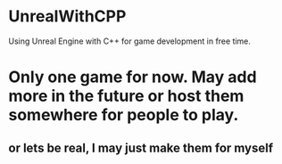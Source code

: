 # UnrealWithCPP
Using Unreal Engine with C++ for game development in free time.

# Only one game for now. May add more in the future or host them somewhere for people to play. 
## or lets be real, I may just make them for myself
